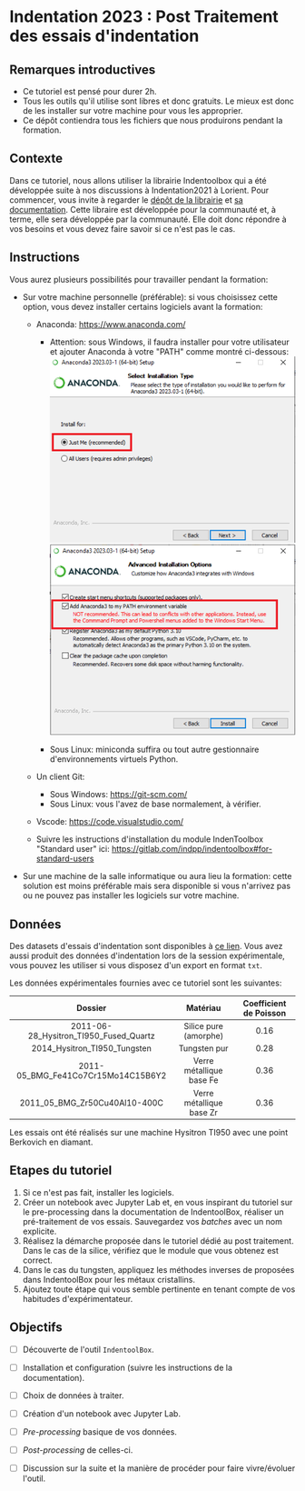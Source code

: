 # Indentation 2023 : Post Traitement des essais d'indentation

## Remarques introductives

* Ce tutoriel est pensé pour durer 2h.
* Tous les outils qu'il utilise sont libres et donc gratuits. 
Le mieux est donc de les installer sur votre machine pour vous les approprier.
* Ce dépôt contiendra tous les fichiers que nous produirons pendant la formation.

## Contexte

Dans ce tutoriel, nous allons utiliser la librairie Indentoolbox qui a été développée suite à nos discussions à Indentation2021 à Lorient.
Pour commencer, vous invite à regarder le [dépôt de la librairie](https://gitlab.com/indpp/indentoolbox) et [sa documentation](https://indentoolbox.readthedocs.io/en/latest/).
Cette libraire est développée pour la communauté et, à terme, elle sera développée par la communauté.
Elle doit donc répondre à vos besoins et vous devez faire savoir si ce n'est pas le cas.


## Instructions

Vous aurez plusieurs possibilités pour travailler pendant la formation:

* Sur votre machine personnelle (préférable): si vous choisissez cette option, vous devez installer certains logiciels avant la formation:
    * Anaconda: https://www.anaconda.com/
        * Attention: sous Windows, il faudra installer pour votre utilisateur et ajouter Anaconda à votre "PATH" comme montré ci-dessous:
        ![](images/anaconda_install_1.png)
        ![](images/anaconda_install_2.png)
        
        * Sous Linux: miniconda suffira ou tout autre gestionnaire d'environnements virtuels Python.

    * Un client Git:
        * Sous Windows: https://git-scm.com/
        * Sous Linux: vous l'avez de base normalement, à vérifier.
    * Vscode: https://code.visualstudio.com/
    * Suivre les instructions d'installation du module IndenToolbox "Standard user" ici: https://gitlab.com/indpp/indentoolbox#for-standard-users
* Sur une machine de la salle informatique ou aura lieu la formation: cette solution est moins préférable mais sera disponible si vous n'arrivez pas ou ne pouvez pas installer les logiciels sur votre machine.

## Données

Des datasets d'essais d'indentation sont disponibles à [ce lien](https://drive.google.com/drive/folders/169cgLeRt96IWq4aN9yQJpiF7VQ2WXWEB?usp=sharing).
Vous avez aussi produit des données d'indentation lors de la session expérimentale, vous pouvez les utiliser si vous disposez d'un export en format `txt`.

Les données expérimentales fournies avec ce tutoriel sont les suivantes:

|                 Dossier                |         Matériau         | Coefficient de Poisson |
|:--------------------------------------:|:------------------------:|:----------------------:|
| 2011-06-28_Hysitron_TI950_Fused_Quartz |   Silice pure (amorphe)  |          0.16          |
|      2014_Hysitron_TI950_Tungsten      |       Tungsten pur       |           0.28         |
|   2011-05_BMG_Fe41Co7Cr15Mo14C15B6Y2   | Verre métallique base Fe |          0.36          |
|      2011_05_BMG_Zr50Cu40Al10-400C     | Verre métallique base Zr |          0.36          |

Les essais ont été réalisés sur une machine Hysitron TI950 avec une point Berkovich en diamant.

## Etapes du tutoriel

1. Si ce n'est pas fait, installer les logiciels.
2. Créer un notebook avec Jupyter Lab et, en vous inspirant du tutoriel sur le pre-processing dans la documentation de IndentoolBox, réaliser un pré-traitement de vos essais. Sauvegardez vos *batches* avec un nom explicite.
3. Réalisez la démarche proposée dans le tutoriel dédié au post traitement. Dans le cas de la silice, vérifiez que le module que vous obtenez est correct.
4. Dans le cas du tungsten, appliquez les méthodes inverses de proposées dans IndentoolBox pour les métaux cristallins. 
5. Ajoutez toute étape qui vous semble pertinente en tenant compte de vos habitudes d'expérimentateur.

## Objectifs

* [ ] Découverte de l'outil `IndentoolBox`.
* [ ] Installation et configuration (suivre les instructions de la documentation).
* [ ] Choix de données à traiter.
* [ ] Création d'un notebook avec Jupyter Lab.
* [ ] *Pre-processing* basique de vos données.
* [ ] *Post-processing* de celles-ci.
* [ ] Discussion sur la suite et la manière de procéder pour faire vivre/évoluer l'outil.

